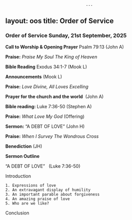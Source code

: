                                        ﻿---
layout: oos
title: Order of Service
---
### Order of Service Sunday, 21st September, 2025 

**Call to Worship & Opening Prayer** Psalm 79:13 (John A)

**Praise:** *Praise My Soul The King of Heaven*

**Bible Reading** Exodus 34:1-7 (Mook L)

**Announcements** (Mook L) 

**Praise:** *Love Divine, All Loves Excelling*

**Prayer for the church and the world**   (John A)

**Bible reading:** Luke 7:36-50 (Stephen A)

**Praise:** *What Love My God* (Offering)

**Sermon:**  “A DEBT OF LOVE” (John H)

**Praise:** *When I Survey The Wondrous Cross*

**Benediction**  (JH)


**Sermon Outline**

“A DEBT OF LOVE”   (Luke 7:36-50)

Introduction

    1. Expressions of love
    2. An extravagant display of humility
    3. An important parable about forgiveness
    4. An amazing praise of love
    5. Who are we like?
    
Conclusion
